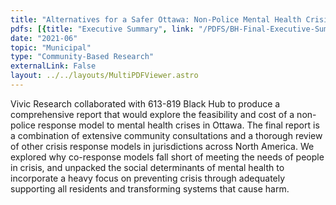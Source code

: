 ```yaml
---
title: "Alternatives for a Safer Ottawa: Non-Police Mental Health Crisis Response"
pdfs: [{title: "Executive Summary", link: "/PDFS/BH-Final-Executive-Summary.pdf"},{title: "Report", link: "/PDFS/BH-Final-Report.pdf"}, {title: "Strategy", link: "/PDFS/BH-Final-Strategy.pdf"}]
date: "2021-06"
topic: "Municipal"
type: "Community-Based Research"
externalLink: False
layout: ../../layouts/MultiPDFViewer.astro
---
```


Vivic Research collaborated with 613-819 Black Hub to produce a comprehensive report that would explore the feasibility and cost of a non-police response model to mental health crises in Ottawa. The final report is a combination of extensive community consultations and a thorough review of other crisis response models in jurisdictions across North America. We explored why co-response models fall short of meeting the needs of people in crisis, and unpacked the social determinants of mental health to incorporate a heavy focus on preventing crisis through adequately supporting all residents and transforming systems that cause harm. 
